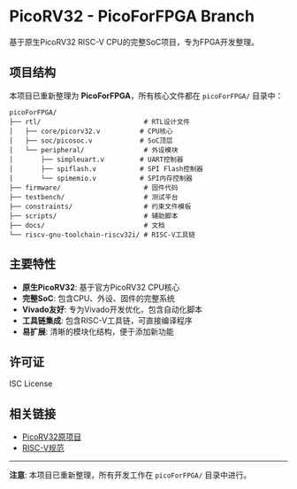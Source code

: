 # PicoRV32 - PicoForFPGA Branch

基于原生PicoRV32 RISC-V CPU的完整SoC项目，专为FPGA开发整理。

## 项目结构

本项目已重新整理为 **PicoForFPGA**，所有核心文件都在 `picoForFPGA/` 目录中：

```
picoForFPGA/
├── rtl/                          # RTL设计文件
│   ├── core/picorv32.v          # CPU核心
│   ├── soc/picosoc.v            # SoC顶层
│   └── peripheral/               # 外设模块
│       ├── simpleuart.v         # UART控制器
│       ├── spiflash.v           # SPI Flash控制器
│       └── spimemio.v           # SPI内存控制器
├── firmware/                     # 固件代码
├── testbench/                    # 测试平台
├── constraints/                  # 约束文件模板
├── scripts/                      # 辅助脚本
├── docs/                         # 文档
└── riscv-gnu-toolchain-riscv32i/ # RISC-V工具链
```

## 主要特性

- **原生PicoRV32**: 基于官方PicoRV32 CPU核心
- **完整SoC**: 包含CPU、外设、固件的完整系统
- **Vivado友好**: 专为Vivado开发优化，包含自动化脚本
- **工具链集成**: 包含RISC-V工具链，可直接编译程序
- **易扩展**: 清晰的模块化结构，便于添加新功能

## 许可证

ISC License

## 相关链接

- [PicoRV32原项目](https://github.com/cliffordwolf/picorv32)
- [RISC-V规范](https://riscv.org/specifications/)

---

**注意**: 本项目已重新整理，所有开发工作在 `picoForFPGA/` 目录中进行。